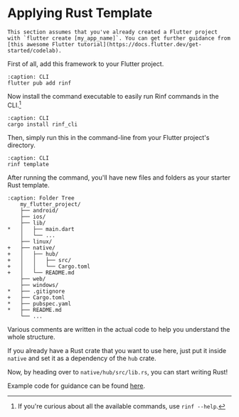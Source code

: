 # Applying Rust Template

```{note}
This section assumes that you've already created a Flutter project with `flutter create [my_app_name]`. You can get further guidance from [this awesome Flutter tutorial](https://docs.flutter.dev/get-started/codelab).
```

First of all, add this framework to your Flutter project.

```{code-block} shell
:caption: CLI
flutter pub add rinf
```

Now install the command executable to easily run Rinf commands in the CLI.[^1]

[^1]: If you're curious about all the available commands, use `rinf --help`.

```{code-block} shell
:caption: CLI
cargo install rinf_cli
```

Then, simply run this in the command-line from your Flutter project's directory.

```{code-block} shell
:caption: CLI
rinf template
```

After running the command, you'll have new files and folders as your starter Rust template.

```{code-block} diff
:caption: Folder Tree
    my_flutter_project/
    ├── android/
    ├── ios/
    ├── lib/
*   │   ├── main.dart
    │   └── ...
    ├── linux/
+   ├── native/
+   │   ├── hub/
+   │   │   ├── src/
+   │   │   └── Cargo.toml
+   │   └── README.md
    ├── web/
    ├── windows/
*   ├── .gitignore
+   ├── Cargo.toml
*   ├── pubspec.yaml
*   ├── README.md
    └── ...
```

Various comments are written in the actual code to help you understand the whole structure.

If you already have a Rust crate that you want to use here, just put it inside `native` and set it as a dependency of the `hub` crate.

Now, by heading over to `native/hub/src/lib.rs`, you can start writing Rust!

Example code for guidance can be found [here](https://github.com/cunarist/rinf/tree/main/flutter_package/example).
